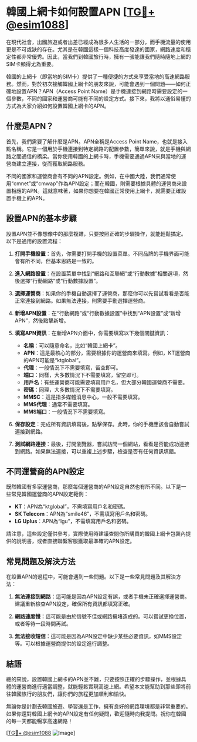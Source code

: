 # 韓國上網卡如何設置APN [[TG💪+ @esim1088](https://t.me/s/esim1088)]

在現代社會，出國旅遊或者出差已經成為很多人生活的一部分，而手機流量的使用更是不可或缺的存在。尤其是在韓國這樣一個科技高度發達的國家，網路速度和穩定性都非常優秀。因此，當我們到韓國旅行時，擁有一張能讓我們隨時隨地上網的SIM卡顯得尤為重要。

韓國的上網卡（即當地的SIM卡）提供了一種便捷的方式來享受當地的高速網路服務。然而，對於初次接觸韓國上網卡的朋友來說，可能會遇到一個問題——如何正確地設置APN？APN（Access Point Name）是手機連接到網路時需要設定的一個參數，不同的國家和運營商可能有不同的設定方式。接下來，我將以通俗易懂的方式為大家介紹如何設置韓國上網卡的APN。

## 什麼是APN？

首先，我們需要了解什麼是APN。APN全稱是Access Point Name，也就是接入點名稱。它是一個用於手機連接到特定網路的配置參數，簡單來說，就是手機與網路之間通信的橋梁。當你使用韓國的上網卡時，手機需要通過APN來與當地的運營商建立連接，從而獲取網路服務。

不同的國家和運營商會有不同的APN設定。例如，在中國大陸，我們通常使用“cmnet”或“cmwap”作為APN設定；而在韓國，則需要根據具體的運營商來設置相應的APN。這就意味著，如果你想要在韓國正常使用上網卡，就需要正確設置手機上的APN。

## 設置APN的基本步驟

設置APN並不像想像中的那麼複雜，只要按照正確的步驟操作，就能輕鬆搞定。以下是通用的設置流程：

1. **打開手機設置**：首先，你需要打開手機的設置菜單。不同品牌的手機界面可能會有所不同，但基本思路是一致的。
   
2. **進入網路設置**：在設置菜單中找到“網路和互聯網”或“行動數據”相關選項，然後選擇“行動網路”或“行動數據設置”。

3. **選擇運營商**：如果你的手機自動選擇了運營商，那麼你可以先嘗試看看是否能正常連接到網路。如果無法連接，則需要手動選擇運營商。

4. **新增APN設置**：在“行動網路”或“行動數據設置”中找到“APN設置”或“新增APN”，然後點擊新增。

5. **填寫APN資訊**：在新增APN介面中，你需要填寫以下幾個關鍵資訊：
   - **名稱**：可以隨意命名，比如“韓國上網卡”。
   - **APN**：這是最核心的部分，需要根據你的運營商來填寫。例如，KT運營商的APN可能是“ktglobal”。
   - **代理**：一般情況下不需要填寫，留空即可。
   - **端口**：同樣，大多數情況下不需要填寫，留空即可。
   - **用戶名**：有些運營商可能需要填寫用戶名，但大部分韓國運營商不需要。
   - **密碼**：同理，大多數情況下不需要填寫。
   - **MMSC**：這是指多媒體消息中心，一般不需要填寫。
   - **MMS代理**：通常不需要填寫。
   - **MMS端口**：一般情況下不需要填寫。

6. **保存設定**：完成所有資訊填寫後，點擊保存。此時，你的手機應該會自動嘗試連接到網路。

7. **測試網路連接**：最後，打開瀏覽器，嘗試訪問一個網站，看看是否能成功連接到網路。如果無法連接，可以重複上述步驟，檢查是否有任何資訊填錯。

## 不同運營商的APN設定

既然韓國有多家運營商，那麼每個運營商的APN設定自然也有所不同。以下是一些常見韓國運營商的APN設定範例：

- **KT**：APN為“ktglobal”，不需填寫用戶名和密碼。
- **SK Telecom**：APN為“smile46”，不需填寫用戶名和密碼。
- **LG Uplus**：APN為“lgu”，不需填寫用戶名和密碼。

請注意，這些設定僅供參考，實際使用時建議查閱你所購買的韓國上網卡包裝內提供的說明書，或者直接聯繫客服獲取最準確的APN設定。

## 常見問題及解決方法

在設置APN的過程中，可能會遇到一些問題。以下是一些常見問題及其解決方法：

1. **無法連接到網路**：這可能是因為APN設定有誤，或者手機未正確選擇運營商。建議重新檢查APN設定，確保所有資訊都填寫正確。

2. **網路速度慢**：這可能是由於信號不佳或網路擁堵造成的。可以嘗試更換位置，或者等待一段時間再試。

3. **無法接收短信**：這可能是因為APN設定中缺少某些必要資訊，如MMS設定等。可以根據運營商提供的設定進行調整。

## 結語

總的來說，設置韓國上網卡的APN並不難，只要按照正確的步驟操作，並根據具體的運營商進行適當調整，就能輕鬆實現高速上網。希望本文能幫助到那些即將前往韓國旅行的朋友們，讓你們的旅程更加順利和愉快。

無論你是計劃去韓國旅遊、學習還是工作，擁有良好的網路環境都是非常重要的。如果你還對韓國上網卡的APN設定有任何疑問，歡迎隨時向我提問。祝你在韓國的每一天都能暢享高速網路！

[[TG💪+ @esim1088](https://t.me/s/esim1088) ![Image](https://i.postimg.cc/4NQfJmqS/Snipaste-2025-05-13-00-14-12.png)]